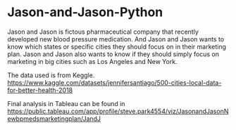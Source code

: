 # Jason-and-Jason-Python

Jason and Jason is fictous pharmaceutical company that recently developed new blood pressure medication. And Jason and Jason wants to know which states or specific cities they should focus on in their marketing plan. Jason and Jason also wants to know if they should simply focus on marketing in big cities such as Los Angeles and New York. 

The data used is from Keggle. https://www.kaggle.com/datasets/jennifersantiago/500-cities-local-data-for-better-health-2018

Final analysis in Tableau can be found in https://public.tableau.com/app/profile/steve.park4554/viz/JasonandJasonNewbpmedsmarketingplan/JandJ
